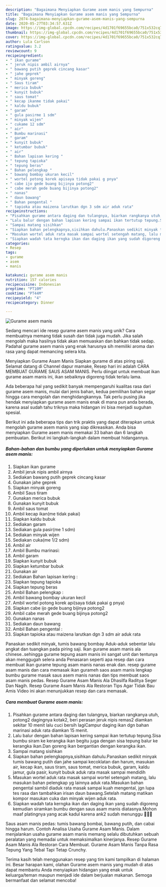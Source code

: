 ```yaml
---
description: "Bagaimana Menyiapkan Gurame asem manis yang Sempurna"
title: "Bagaimana Menyiapkan Gurame asem manis yang Sempurna"
slug: 2074-bagaimana-menyiapkan-gurame-asem-manis-yang-sempurna
date: 2020-05-27T03:34:57.631Z
image: https://img-global.cpcdn.com/recipes/4d1701f69655bca0/751x532cq70/gurame-asem-manis-foto-resep-utama.jpg
thumbnail: https://img-global.cpcdn.com/recipes/4d1701f69655bca0/751x532cq70/gurame-asem-manis-foto-resep-utama.jpg
cover: https://img-global.cpcdn.com/recipes/4d1701f69655bca0/751x532cq70/gurame-asem-manis-foto-resep-utama.jpg
author: Lula Carlson
ratingvalue: 3.2
reviewcount: 9
recipeingredient:
- " ikan gurame"
- " jeruk nipis ambil airnya"
- " bawang putih geprek cincang kasar"
- " jahe geprek"
- " minyak goreng"
- " Saus tiram"
- " merica bubuk"
- " kunyit bubuk"
- " saus tomat"
- " kecap ikanme tidak pakai"
- " kaldu bubuk"
- " garam"
- " gula pasirme 1 sdm"
- " minyak wijen"
- " cukame 12 sdm"
- " air"
- " Bumbu marinasi"
- " garam"
- " kunyit bubuk"
- " ketumbar bubuk"
- " air"
- " Bahan lapisan kering "
- " tepung tapioka"
- " tepung beras"
- " Bahan pelengkap "
- " bawang bombay ukuran kecil"
- " wortel potong korek apisaya tidak pakai g pnya"
- " cabe ijo gede buang bijinya potong2"
- " cabe merah gede buang bijinya potong2"
- " nanas"
- " daun bawang"
- " Bahan pengental "
- " tapioka atau maizena larutkan dgn 3 sdm air aduk rata"
recipeinstructions:
- "Pisahkan gurame antara daging dan tulangnya, biarkan rangkanya utuh, potong2 dagingnya kotak2, beri perasan jeruk nipis remas2 diamkan sekitar 10 menit lalu cuci bersih lagiCampur daging ikan dgn bahan marinasi aduk rata diamkan 15 menit."
- "Lalu balur dengan bahan lapisan kering sampai ikan tertutup tepung.Sisa bumbu siram ke kerangka ikan begitu juga dengan sisa tepung balur ke kerangka ikan.Dan goreng ikan bergantian dengan kerangka ikan."
- "Sampai matang sisihkan"
- "Siapkan bahan pelengkapnya,sisihkan dahulu.Panaskan sedikit minyak tumis bawang putih dan jahe sampai kecoklatan dan harum, masukan air, kecap ikan, saus tiram, saus tomat, merica bubuk, garam, kaldu jamur, gula pasir, kunyit bubuk aduk rata masak sampai mendidih"
- "Masukan wortel aduk rata masak sampai wortel setengah matang, lalu masukan bahan pelengkap yg lainnya aduk rata.Masukan bahan pengental sambil diaduk rata masak sampai kuah mengental, jgn lupa tes rasa dan tambahkan irisan daun bawang.Setelah matang matikan kompor masukan cuka dan minyak wijen aduk rata."
- "Siapkan wadah tata kerngka ikan dan daging ikan yang sudah digoreng kemudian siramkan bumbu dengan saus asam manis diatasnya.Mohon maaf platingnya yang acak kadul karena ank2 sudah menunggu 🙏😆😝"
categories:
- Resep
tags:
- gurame
- asem
- manis

katakunci: gurame asem manis 
nutrition: 157 calories
recipecuisine: Indonesian
preptime: "PT10M"
cooktime: "PT44M"
recipeyield: "4"
recipecategory: Dinner

---
```



![Gurame asem manis](https://img-global.cpcdn.com/recipes/4d1701f69655bca0/751x532cq70/gurame-asem-manis-foto-resep-utama.jpg)

Sedang mencari ide resep gurame asem manis yang unik? Cara membuatnya memang tidak susah dan tidak juga mudah. Jika salah mengolah maka hasilnya tidak akan memuaskan dan bahkan tidak sedap. Padahal gurame asem manis yang enak harusnya sih memiliki aroma dan rasa yang dapat memancing selera kita.

Menyiapkan Gurame Asam Manis Siapkan gurame di atas piring saji. Selamat datang di Channel dapur mamake, Resep hari ini adalah CARA MEMBUAT GURAME SAUS ASAM MANIS. Perlu diingat untuk membuat ikan gurame asam manis ini, ikan sebaiknya digoreng tidak terlalu lama.

Ada beberapa hal yang sedikit banyak mempengaruhi kualitas rasa dari gurame asem manis, mulai dari jenis bahan, kedua pemilihan bahan segar hingga cara mengolah dan menghidangkannya. Tak perlu pusing jika hendak menyiapkan gurame asem manis enak di mana pun anda berada, karena asal sudah tahu triknya maka hidangan ini bisa menjadi suguhan spesial.


Berikut ini ada beberapa tips dan trik praktis yang dapat diterapkan untuk mengolah gurame asem manis yang siap dikreasikan. Anda bisa menyiapkan Gurame asem manis memakai 33 bahan dan 6 langkah pembuatan. Berikut ini langkah-langkah dalam membuat hidangannya.

<!--inarticleads1-->

##### Bahan-bahan dan bumbu yang diperlukan untuk menyiapkan Gurame asem manis:

1. Siapkan  ikan gurame
1. Ambil  jeruk nipis ambil airnya
1. Sediakan  bawang putih geprek cincang kasar
1. Gunakan  jahe geprek
1. Siapkan  minyak goreng
1. Ambil  Saus tiram
1. Gunakan  merica bubuk
1. Gunakan  kunyit bubuk
1. Ambil  saus tomat
1. Ambil  kecap ikan(me tidak pakai)
1. Siapkan  kaldu bubuk
1. Sediakan  garam
1. Sediakan  gula pasir(me 1 sdm)
1. Sediakan  minyak wijen
1. Sediakan  cuka(me 1/2 sdm)
1. Ambil  air
1. Ambil  Bumbu marinasi:
1. Ambil  garam
1. Siapkan  kunyit bubuk
1. Siapkan  ketumbar bubuk
1. Gunakan  air
1. Sediakan  Bahan lapisan kering :
1. Siapkan  tepung tapioka
1. Siapkan  tepung beras
1. Ambil  Bahan pelengkap :
1. Ambil  bawang bombay ukuran kecil
1. Ambil  wortel potong korek api(saya tidak pakai g pnya)
1. Siapkan  cabe ijo gede buang bijinya potong2
1. Ambil  cabe merah gede buang bijinya potong2
1. Gunakan  nanas
1. Sediakan  daun bawang
1. Ambil  Bahan pengental :
1. Siapkan  tapioka atau maizena larutkan dgn 3 sdm air aduk rata


Panaskan sedikit minyak, tumis bawang bombay Aduk-aduk sebentar lalu angkat dan tuangkan pada piring saji. Ikan gurame asam manis ala chinese..sehingga gurame tepung asam manis ini sangat unit dan tentunya akan menggugah selera anda Penasaran seperti apa resep dan cara membuat ikan gurame tepung asam manis nanas enak dan. resep gurame asam manis dan cara memasak ikan gurameh saos asam manis lengkap bumbu gurame masak saus asem manis nanas dan tips membuat saos asam manis pedas. Resep Gurame Asam Manis Ala Dhasilfa Raditya Seger Dan Nagih. Resep Gurame Asam Manis Ala Restoran Tips Agar Tidak Bau Amis Video ini akan menunjukkan resep dan cara memasak. 

<!--inarticleads2-->

##### Cara membuat Gurame asem manis:

1. Pisahkan gurame antara daging dan tulangnya, biarkan rangkanya utuh, potong2 dagingnya kotak2, beri perasan jeruk nipis remas2 diamkan sekitar 10 menit lalu cuci bersih lagiCampur daging ikan dgn bahan marinasi aduk rata diamkan 15 menit.
1. Lalu balur dengan bahan lapisan kering sampai ikan tertutup tepung.Sisa bumbu siram ke kerangka ikan begitu juga dengan sisa tepung balur ke kerangka ikan.Dan goreng ikan bergantian dengan kerangka ikan.
1. Sampai matang sisihkan
1. Siapkan bahan pelengkapnya,sisihkan dahulu.Panaskan sedikit minyak tumis bawang putih dan jahe sampai kecoklatan dan harum, masukan air, kecap ikan, saus tiram, saus tomat, merica bubuk, garam, kaldu jamur, gula pasir, kunyit bubuk aduk rata masak sampai mendidih
1. Masukan wortel aduk rata masak sampai wortel setengah matang, lalu masukan bahan pelengkap yg lainnya aduk rata.Masukan bahan pengental sambil diaduk rata masak sampai kuah mengental, jgn lupa tes rasa dan tambahkan irisan daun bawang.Setelah matang matikan kompor masukan cuka dan minyak wijen aduk rata.
1. Siapkan wadah tata kerngka ikan dan daging ikan yang sudah digoreng kemudian siramkan bumbu dengan saus asam manis diatasnya.Mohon maaf platingnya yang acak kadul karena ank2 sudah menunggu 🙏😆😝


Saus asam manis pedas: tumis bawang bombai, bawang putih, dan cabai hingga harum. Contoh Analisa Usaha Gurame Asam Manis. Dalam menjalankan usaha gurame asam manis memang selalu dibutuhkan sebuah peralatan yang memadai untuk memaksimalkan kinerjanya. Resep Gurame Asam Manis Ala Restoran Cara Membuat. Gurame Asam Manis Tanpa Rasa Tepung Yang Tebal Tapi Tetap Crunchy. 

Terima kasih telah menggunakan resep yang tim kami tampilkan di halaman ini. Besar harapan kami, olahan Gurame asem manis yang mudah di atas dapat membantu Anda menyiapkan hidangan yang enak untuk keluarga/teman maupun menjadi ide dalam berjualan makanan. Semoga bermanfaat dan selamat mencoba!
